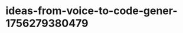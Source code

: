 # ideas-from-voice-to-code-gener-1756279380479
```json [ { "title": "Voice-Driven API Builder", "description": "أداة تتيح للمطورين إنشاء واجهات برمجة التطبيقات (APIs) باستخدام الأوامر الصوتية، مما يسهل عملية تطوير التطبيقات.", "mvp_plan": "استخدام مكتبة تحويل الصوت إلى نص لإنشاء واجهة بسيطة. دمج مكتبات لإنشاء API وتوليد الكود بناءً على الأوامر الصوتية. اختبار الأداة مع مجموعة صغيرة من المطور...
